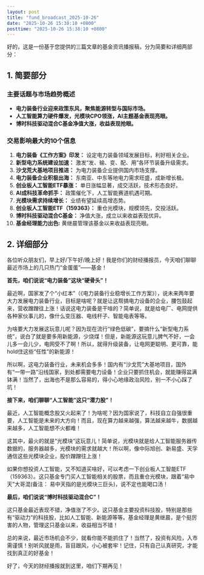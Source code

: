 ```yaml
---
layout: post
title: "fund_broadcast_2025-10-26"
date: "2025-10-26 15:38:10 +0800"
posttime: "2025-10-26 15:38:10 +0800"
---
```


好的，这是一份基于您提供的三篇文章的基金资讯播报稿，分为简要和详细两部分：

## 1. 简要部分

### 主要话题与市场趋势概述

*   **电力装备行业迎来政策东风，聚焦能源转型与国际市场。**
*   **人工智能算力硬件爆发，光模块CPO领涨，AI主题基金表现亮眼。**
*   **博时科技驱动混合C基金净值大涨，收益表现抢眼。**

### 交易影响最大的10个信息

1.  **电力装备《工作方案》印发：** 设定电力装备领域发展目标，利好相关企业。
2.  **新型电力系统建设加速：** 激发“发、输、变、配、用”各环节装备升级需求。
3.  **沙戈荒大基地项目推进：** 为电力装备企业提供国内市场支撑。
4.  **电力装备企业积极出海：** 东南亚、中东等地电力需求旺盛，成新增长极。
5.  **创业板人工智能ETF暴涨：** 单日涨幅显著，成交活跃，技术形态良好。
6.  **AI成科技革命抓手：** 政策催化下，人工智能赛道机遇可期。
7.  **光模块需求持续增长：** 业绩有望延续高增态势。
8.  **创业板人工智能ETF（159363）：** 重仓光模块，规模领先，交投活跃。
9.  **博时科技驱动混合C基金：** 净值大涨，成立以来收益表现优异。
10. **基金经理能力出色:** 黄继晨管理该基金以来收益表现亮眼。

## 2. 详细部分

各位听众朋友们，早上好/下午好/晚上好！我是你们的财经播报员，今天咱们聊聊最近市场上的几只热门“金蛋蛋”——基金！

**首先，咱们说说“电力装备”这块“硬骨头”！**

最近啊，国家发了个“小红本”（《电力装备行业稳增长工作方案》），说未来两年要大力发展电力装备行业，目标是啥呢？就是让这帮搞电力设备的企业，腰包鼓起来，营收蹭蹭往上涨！话说这电力装备是干啥的？简单说，就是给电厂、电网提供各种家伙事儿的，像什么变压器、电线杆子、智能电表等等。

为啥要大力发展这玩意儿呢？因为现在流行“绿色低碳”，要搞什么“新型电力系统”，说白了就是要多用新能源，少烧煤！但是，新能源这玩意儿脾气不好，一会儿多一会儿少，电网受不了啊！所以，就得升级装备，让电网更聪明、更可靠，能hold住这些“任性”的新能源！

所以啊，这电力装备行业，未来机会多多！国内有“沙戈荒”大基地项目，国外有“一带一路”沿线国家，到处都需要电力设备！企业只要抓住机会，就能赚得盆满钵满！当然了，出海也不是那么容易的，得小心地缘政治风险，别一不小心踩了坑！

**接下来，咱们聊聊“人工智能”这只“潜力股”！**

最近，人工智能概念股又火起来了！为啥呢？因为国家说了，科技自立自强很重要，人工智能是未来的大方向！而且，现在算力越来越强，算法越来越牛，数据越来越多，人工智能想不火都难！

这其中，最火的就是“光模块”这玩意儿！简单说，光模块就是给人工智能服务器传数据的，服务器越多，光模块的需求就越大！所以啊，像中际旭创、新易盛、天孚通信这些光模块企业，股价蹭蹭往上涨！

如果你想投资人工智能，又不知道买啥好，可以考虑一下创业板人工智能ETF（159363）。这只基金专门买人工智能相关的股票，而且重仓光模块，跟着“易中天”大哥混(备注： 易中天指的是光模块三巨头)，说不定也能喝口汤！

**最后，咱们说说“博时科技驱动混合C”！**

这只基金最近表现不错，净值涨了不少。这只基金主要投资科技股，特别是那些有“驱动力”的科技股，比如人工智能、新能源等等。基金经理是黄继晨，是个挺厉害的人物，管理这只基金以来，收益相当不错！

总的来说，最近市场机会不少，就看你能不能抓住了！当然了，投资有风险，入市需谨慎！别听风就是雨，盲目跟风，小心被套牢！记住，只有自己认真研究，才能找到真正的好基金！

好了，今天的财经播报就到这里，咱们下期再见！